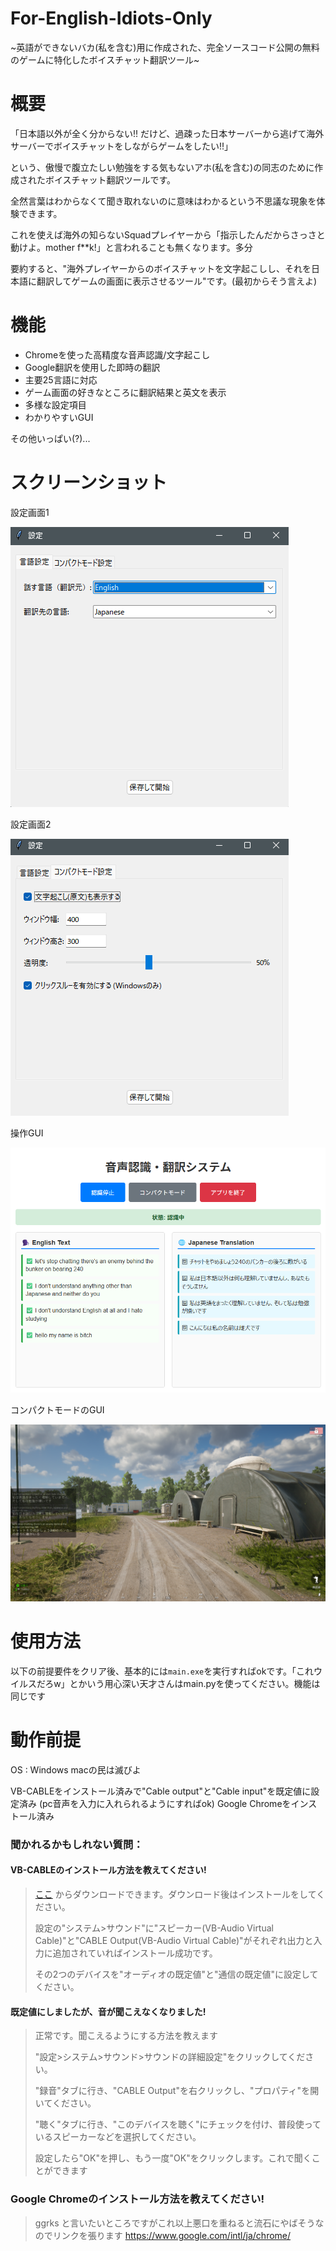 # For-English-Idiots-Only
~英語ができないバカ(私を含む)用に作成された、完全ソースコード公開の無料のゲームに特化したボイスチャット翻訳ツール~

# 概要
「日本語以外が全く分からない!! だけど、過疎った日本サーバーから逃げて海外サーバーでボイスチャットをしながらゲームをしたい!!」

という、傲慢で腹立たしい勉強をする気もないアホ(私を含む)の同志のために作成されたボイスチャット翻訳ツールです。

全然言葉はわからなくて聞き取れないのに意味はわかるという不思議な現象を体験できます。

これを使えば海外の知らないSquadプレイヤーから「指示したんだからさっさと動けよ。mother f**k!」と言われることも無くなります。多分

要約すると、"海外プレイヤーからのボイスチャットを文字起こしし、それを日本語に翻訳してゲームの画面に表示させるツール"です。(最初からそう言えよ)

# 機能

- Chromeを使った高精度な音声認識/文字起こし
- Google翻訳を使用した即時の翻訳
- 主要25言語に対応
- ゲーム画面の好きなところに翻訳結果と英文を表示
- 多様な設定項目
- わかりやすいGUI

その他いっぱい(?)...

# スクリーンショット

設定画面1 

![alt text](1.png)


設定画面2 

![alt text](2.png)


操作GUI 

![alt text](3.png)

コンパクトモードのGUI 

![alt text](4.png)

# 使用方法

以下の前提要件をクリア後、基本的には`main.exe`を実行すればokです。「これウイルスだろw」とかいう用心深い天才さんはmain.pyを使ってください。機能は同じです

# 動作前提

OS : Windows
macの民は滅びよ

VB-CABLEをインストール済みで"Cable output"と"Cable input"を既定値に設定済み (pc音声を入力に入れられるようにすればok)
Google Chromeをインストール済み

### 聞かれるかもしれない質問：
#### VB-CABLEのインストール方法を教えてください!
> [ここ](https://vb-audio.com/Cable/) からダウンロードできます。ダウンロード後はインストールをしてください。
>
> 設定の"システム>サウンド"に"スピーカー(VB-Audio Virtual Cable)"と"CABLE Output(VB-Audio Virtual Cable)"がそれぞれ出力と入力に追加されていればインストール成功です。
>
> その2つのデバイスを"オーディオの既定値"と"通信の既定値"に設定してください。

#### 既定値にしましたが、音が聞こえなくなりました!
> 正常です。聞こえるようにする方法を教えます
>
> "設定>システム>サウンド>サウンドの詳細設定"をクリックしてください。
>
> "録音"タブに行き、"CABLE Output"を右クリックし、"プロパティ"を開いてください。
>
> "聴く"タブに行き、"このデバイスを聴く"にチェックを付け、普段使っているスピーカーなどを選択してください。
> 
> 設定したら"OK"を押し、もう一度"OK"をクリックします。これで聞くことができます

### Google Chromeのインストール方法を教えてください!
> ggrks と言いたいところですがこれ以上悪口を重ねると流石にやばそうなのでリンクを張ります
> https://www.google.com/intl/ja/chrome/
